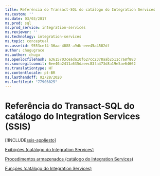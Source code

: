 ```yaml
---
title: Referência do Transact-SQL do catálogo do Integration Services | Microsoft Docs
ms.custom: ''
ms.date: 03/03/2017
ms.prod: sql
ms.prod_service: integration-services
ms.reviewer: ''
ms.technology: integration-services
ms.topic: conceptual
ms.assetid: 9553cef4-36aa-4088-a9db-eee45a4502df
author: chugugrace
ms.author: chugu
ms.openlocfilehash: a3615703ceada10f627cc2378aab2511c7a8f883
ms.sourcegitcommit: 6ee40a2411a635daeec83fa473d8a19e5ae64662
ms.translationtype: HT
ms.contentlocale: pt-BR
ms.lasthandoff: 02/28/2020
ms.locfileid: "77903825"
---
```

# <a name="integration-services-ssis-catalog-transact-sql-reference"></a>Referência do Transact-SQL do catálogo do Integration Services (SSIS)

[!INCLUDE[ssis-appliesto](../../includes/ssis-appliesto-ssvrpluslinux-asdb-asdw-xxx.md)]


[Exibições &#40;catálogo do Integration Services&#41;](../../integration-services/system-views/views-integration-services-catalog.md)  
  
 [Procedimentos armazenados &#40;catálogo do Integration Services&#41;](../../integration-services/system-stored-procedures/stored-procedures-integration-services-catalog.md)  
  
 [Funções &#40;catálogo do Integration Services&#41;](https://msdn.microsoft.com/library/9f2aec85-3d4c-415f-b1f8-8328a60b1c7f) 
